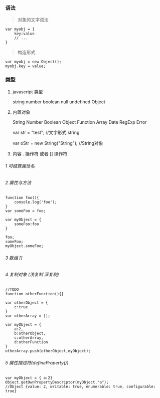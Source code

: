 
### 语法

>对象的文字语法

    var myobj = {
        key:value
        // ...
    }

>构造形式

    var myobj = new Object();
    myobj.key = value;

### 类型

1. javascript 类型

    string  number boolean null undefined Object

2. 内置对象

    String   Number Boolean Object Function Array Date RegExp Error

    var str = "test";   //文字形式    string

    var oStr = new String("String");  //String对象

3. 内容   . 操作符 或者 [] 操作符

###### 1 可结算属性名
###### 2 属性与方法

    function foo(){
        console.log('foo');
    }
    var someFoo = foo;

    var myObject = {
        someFoo:foo
    }

    foo;
    someFoo;
    myObject.someFoo;

###### 3 数组 []
###### 4 复制对象 (浅复制   深复制)

    //TODO
    function otherFunction(){}

    var otherObject = {
        c:true
    }
    var otherArray = [];

    var myObject = {
        a:2,
        b:otherObject,
        c:otherArray,
        d:otherFunction
    }
    otherArray.push(otherObject,myObject);

###### 5 属性描述符(defineProperty())

    var myObject = { a:2}
    Object.getOwnPropertyDescriptor(myObject,"a");
    //Object {value: 2, writable: true, enumerable: true, configurable: true}
